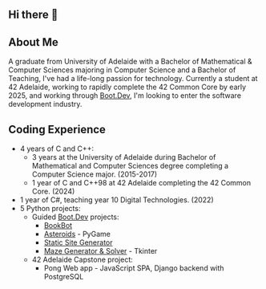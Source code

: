 ## Hi there 👋

## About Me
A graduate from University of Adelaide with a Bachelor of Mathematical & Computer Sciences majoring in Computer Science and a Bachelor of Teaching, I've had a life-long passion for technology. Currently a student at 42 Adelaide, working to rapidly complete the 42 Common Core by early 2025, and working through [Boot.Dev](https://www.boot.dev/u/jthughes), I'm looking to enter the software development industry.

## Coding Experience
- 4 years of C and C++:
  - 3 years at the University of Adelaide during Bachelor of Mathematical and Computer Sciences degree completing a Computer Science major. (2015-2017)
  - 1 year of C and C++98 at 42 Adelaide completing the 42 Common Core. (2024)
- 1 year of C#, teaching year 10 Digital Technologies. (2022)
- 5 Python projects:
  - Guided [Boot.Dev](https://www.boot.dev/) projects:
    - [BookBot](https://github.com/jthughes/bookbot)
    - [Asteroids](https://github.com/jthughes/asteroidsgame) - PyGame
    - [Static Site Generator](https://github.com/jthughes/staticgenerator)
    - [Maze Generator & Solver](https://github.com/jthughes/mazegen) - Tkinter
  - 42 Adelaide Capstone project:
    - Pong Web app - JavaScript SPA, Django backend with PostgreSQL

<!--
**jthughes/jthughes** is a ✨ _special_ ✨ repository because its `README.md` (this file) appears on your GitHub profile.

Here are some ideas to get you started:

- 🔭 I’m currently working on ...
- 🌱 I’m currently learning ...
- 👯 I’m looking to collaborate on ...
- 🤔 I’m looking for help with ...
- 💬 Ask me about ...
- 📫 How to reach me: ...
- 😄 Pronouns: ...
- ⚡ Fun fact: ...
-->
